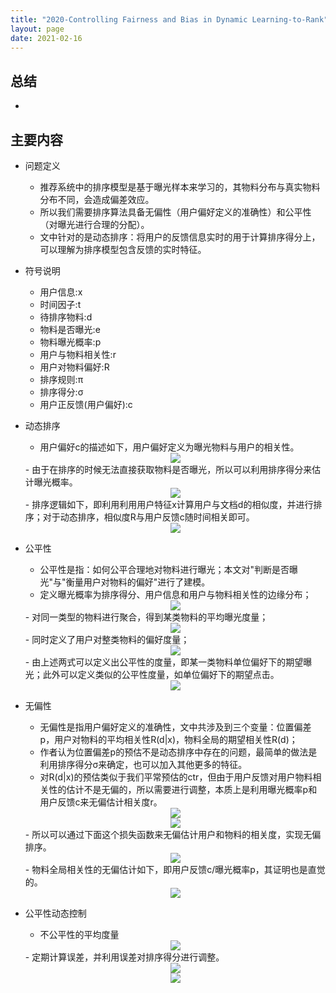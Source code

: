 ```yaml
---
title: "2020-Controlling Fairness and Bias in Dynamic Learning-to-Rank"
layout: page
date: 2021-02-16
---
```


## 总结

- 

## 主要内容

- 问题定义
    - 推荐系统中的排序模型是基于曝光样本来学习的，其物料分布与真实物料分布不同，会造成偏差效应。
    - 所以我们需要排序算法具备无偏性（用户偏好定义的准确性）和公平性（对曝光进行合理的分配）。
    - 文中针对的是动态排序：将用户的反馈信息实时的用于计算排序得分上，可以理解为排序模型包含反馈的实时特征。
    
- 符号说明
    - 用户信息:x
    - 时间因子:t
    - 待排序物料:d
    - 物料是否曝光:e
    - 物料曝光概率:p
    - 用户与物料相关性:r
    - 用户对物料偏好:R
    - 排序规则:π
    - 排序得分:σ
    - 用户正反馈(用户偏好):c
    
- 动态排序
    - 用户偏好c的描述如下，用户偏好定义为曝光物料与用户的相关性。
    <div style="text-align: center"><img src="/wiki/attach/images/fair-01.png" style="max-width:300px"></div>
    - 由于在排序的时候无法直接获取物料是否曝光，所以可以利用排序得分来估计曝光概率。
    <div style="text-align: center"><img src="/wiki/attach/images/fair-02.png" style="max-width:150px"></div>
    - 排序逻辑如下，即利用利用用户特征x计算用户与文档d的相似度，并进行排序；对于动态排序，相似度R与用户反馈c随时间相关即可。
    <div style="text-align: center"><img src="/wiki/attach/images/fair-03.png" style="max-width:280px"></div>
    
- 公平性
    - 公平性是指：如何公平合理地对物料进行曝光；本文对"判断是否曝光"与"衡量用户对物料的偏好"进行了建模。
    - 定义曝光概率为排序得分、用户信息和用户与物料相关性的边缘分布；
    <div style="text-align: center"><img src="/wiki/attach/images/fair-04.png" style="max-width:250px"></div>
    - 对同一类型的物料进行聚合，得到某类物料的平均曝光度量；
    <div style="text-align: center"><img src="/wiki/attach/images/fair-05.png" style="max-width:250px"></div>
    - 同时定义了用户对整类物料的偏好度量；
    <div style="text-align: center"><img src="/wiki/attach/images/fair-06.png" style="max-width:250px"></div>
    - 由上述两式可以定义出公平性的度量，即某一类物料单位偏好下的期望曝光；此外可以定义类似的公平性度量，如单位偏好下的期望点击。
    <div style="text-align: center"><img src="/wiki/attach/images/fair-07.png" style="max-width:450px"></div>

- 无偏性
    - 无偏性是指用户偏好定义的准确性，文中共涉及到三个变量：位置偏差p，用户对物料的平均相关性R(d|x)，物料全局的期望相关性R(d)；
    - 作者认为位置偏差p的预估不是动态排序中存在的问题，最简单的做法是利用排序得分σ来确定，也可以加入其他更多的特征。
    - 对R(d|x)的预估类似于我们平常预估的ctr，但由于用户反馈对用户物料相关性的估计不是无偏的，所以需要进行调整，本质上是利用曝光概率p和用户反馈c来无偏估计相关度r。
    <div style="text-align: center"><img src="/wiki/attach/images/fair-08.png" style="max-width:550px"></div>
    <div style="text-align: center"><img src="/wiki/attach/images/fair-09.png" style="max-width:350px"></div>
    - 所以可以通过下面这个损失函数来无偏估计用户和物料的相关度，实现无偏排序。
    <div style="text-align: center"><img src="/wiki/attach/images/fair-10.png" style="max-width:350px"></div>
    - 物料全局相关性的无偏估计如下，即用户反馈c/曝光概率p，其证明也是直觉的。
    <div style="text-align: center"><img src="/wiki/attach/images/fair-11.png" style="max-width:250px"></div>

- 公平性动态控制
    - 不公平性的平均度量
    <div style="text-align: center"><img src="/wiki/attach/images/fair-12.png" style="max-width:300px"></div>
    - 定期计算误差，并利用误差对排序得分进行调整。
    <div style="text-align: center"><img src="/wiki/attach/images/fair-13.png" style="max-width:400px"></div>
    <div style="text-align: center"><img src="/wiki/attach/images/fair-14.png" style="max-width:300px"></div>
    